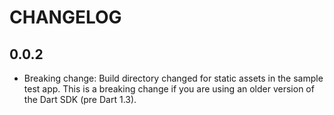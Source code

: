 # CHANGELOG

## 0.0.2
* Breaking change: Build directory changed for static assets in the sample test app. This is a breaking change if you are using an older version of the Dart SDK (pre Dart 1.3).